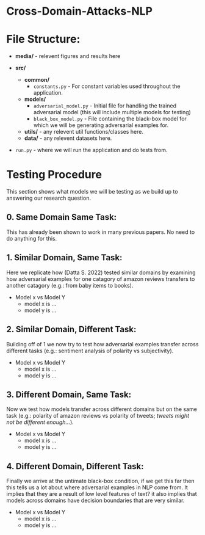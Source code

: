 # Cross-Domain-Attacks-NLP

# File Structure:

* **media/** - relevent figures and results here
* **src/**
  * **common/**
    * `constants.py` - For constant variables used throughout the application.
  * **models/**
    * `adversarial_model.py` - Initial file for handling the trained adversarial model (this will include multiple models for testing)
    * `black_box_model.py` - File containing the black-box model for which we will be generating adversarial examples for.
  * **utils/** - any relevent util functions/classes here.
  * **data/** - any relevent datasets here.


* `run.py` - where we will run the application and do tests from.


# Testing Procedure
This section shows what models we will be testing as we build up to answering our research question.
## 0. Same Domain Same Task:
This has already been shown to work in many previous papers. No need to do anything for this.

## 1. Similar Domain, Same Task:
Here we replicate how (Datta S. 2022) tested similar domains by examining how adversarial examples for one catagory of amazon reviews transfers to another catagory (e.g.: from baby items to books).
* Model x vs Model Y
  * model x is ...
  * model y is ...

## 2. Similar Domain, Different Task:
Building off of 1 we now try to test how adversarial examples transfer across different tasks (e.g.: sentiment analysis of polarity vs subjectivity).
* Model x vs Model Y
  * model x is ...
  * model y is ...

## 3. Different Domain, Same Task:
Now we test how models transfer across different domains but on the same task (e.g.: polarity of amazon reviews vs polarity of tweets; *tweets might not be different enough...*).
* Model x vs Model Y
  * model x is ...
  * model y is ...

## 4. Different Domain, Different Task:
Finally we arrive at the untimate black-box condition, if we get this far then this tells us a lot about where adversarial examples in NLP come from. It implies that they are a result of low level features of text? it also implies that models across domains have decision boundaries that are very similar.
* Model x vs Model Y
  * model x is ...
  * model y is ...




